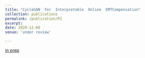```yaml
---
title: "CycleGAN  for  Interpretable  Online  EMTCompensation"
collection: publications
permalink: /publication/P2
excerpt: 
date: 2020-12-08
venue: 'under review'

---
```


[in prep](https://www.google.co.in/)
